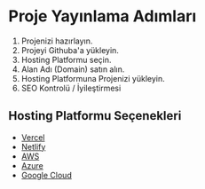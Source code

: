 # Proje Yayınlama Adımları

1. Projenizi hazırlayın.
2. Projeyi Githuba'a yükleyin.
3. Hosting Platformu seçin.
4. Alan Adı (Domain) satın alın.
5. Hosting Platformuna Projenizi yükleyin.
6. SEO Kontrolü / İyileştirmesi

## Hosting Platformu Seçenekleri

- [Vercel](https://vercel.com/)
- [Netlify](https://www.netlify.com/)
- [AWS](https://aws.amazon.com/)
- [Azure](https://azure.microsoft.com/)
- [Google Cloud](https://cloud.google.com/)

